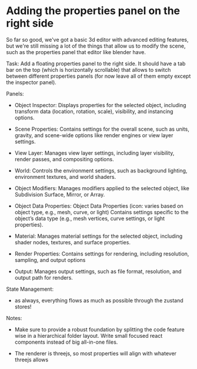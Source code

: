 # Adding the properties panel on the right side

So far so good, we've got a basic 3d editor with advanced editing features, but we're still missing a lot of the things that allow us to modify the scene, such as the properties panel that editor like blender have.

Task: Add a floating properties panel to the right side. It should have a tab bar on the top (which is horizontally scrollable) that allows to switch between different properties panels (for now leave all of them empty except the inspector panel).

Panels: 
 - Object Inspector: Displays properties for the selected object, including transform data (location, rotation, scale), visibility, and instancing options.

 - Scene Properties: Contains settings for the overall scene, such as units, gravity, and scene-wide options like render engines or view layer settings.

 - View Layer: Manages view layer settings, including layer visibility, render passes, and compositing options.

 - World: Controls the environment settings, such as background lighting, environment textures, and world shaders.

 - Object Modifiers: Manages modifiers applied to the selected object, like Subdivision Surface, Mirror, or Array.

 - Object Data Properties: Object Data Properties (icon: varies based on object type, e.g., mesh, curve, or light)
Contains settings specific to the object’s data type (e.g., mesh vertices, curve settings, or light properties).

 - Material: Manages material settings for the selected object, including shader nodes, textures, and surface properties.

 - Render Properties: Contains settings for rendering, including resolution, sampling, and output options

 - Output: Manages output settings, such as file format, resolution, and output path for renders.

State Management:
- as always, everything flows as much as possible through the zustand stores!

Notes:
 - Make sure to provide a robust foundation by splitting the code feature wise in a hierarchical folder layout. Write small focused react components instead of big all-in-one files.

 - The renderer is threejs, so most properties will align with whatever threejs allows